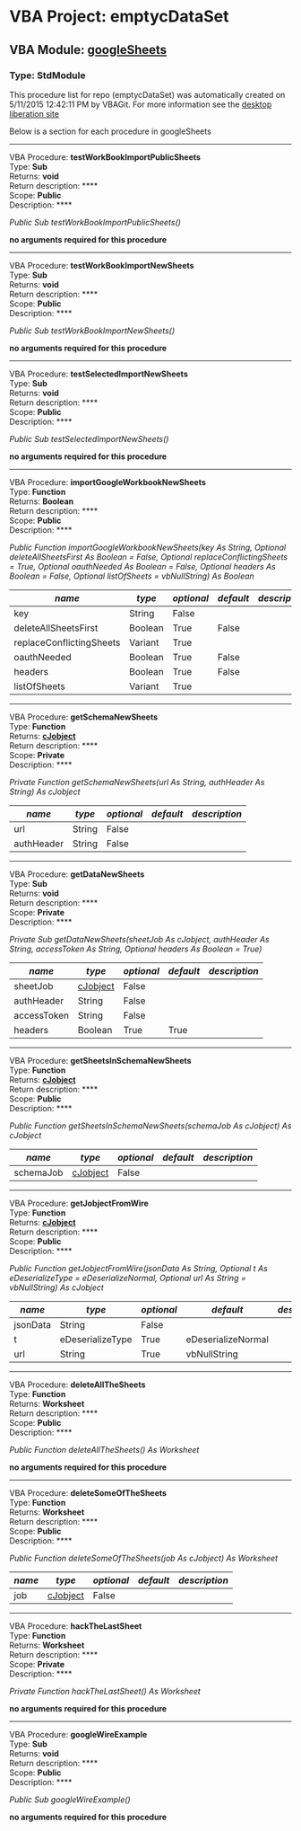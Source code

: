 # VBA Project: **emptycDataSet**
## VBA Module: **[googleSheets](/scripts/googleSheets.vba "source is here")**
### Type: StdModule  

This procedure list for repo (emptycDataSet) was automatically created on 5/11/2015 12:42:11 PM by VBAGit.
For more information see the [desktop liberation site](http://ramblings.mcpher.com/Home/excelquirks/drivesdk/gettinggithubready "desktop liberation")

Below is a section for each procedure in googleSheets

---
VBA Procedure: **testWorkBookImportPublicSheets**  
Type: **Sub**  
Returns: **void**  
Return description: ****  
Scope: **Public**  
Description: ****  

*Public Sub testWorkBookImportPublicSheets()*  

**no arguments required for this procedure**


---
VBA Procedure: **testWorkBookImportNewSheets**  
Type: **Sub**  
Returns: **void**  
Return description: ****  
Scope: **Public**  
Description: ****  

*Public Sub testWorkBookImportNewSheets()*  

**no arguments required for this procedure**


---
VBA Procedure: **testSelectedImportNewSheets**  
Type: **Sub**  
Returns: **void**  
Return description: ****  
Scope: **Public**  
Description: ****  

*Public Sub testSelectedImportNewSheets()*  

**no arguments required for this procedure**


---
VBA Procedure: **importGoogleWorkbookNewSheets**  
Type: **Function**  
Returns: **Boolean**  
Return description: ****  
Scope: **Public**  
Description: ****  

*Public Function importGoogleWorkbookNewSheets(key As String, Optional deleteAllSheetsFirst As Boolean = False, Optional replaceConflictingSheets = True, Optional oauthNeeded As Boolean = False, Optional headers As Boolean = False, Optional listOfSheets = vbNullString) As Boolean*  

*name*|*type*|*optional*|*default*|*description*
---|---|---|---|---
key|String|False||
deleteAllSheetsFirst|Boolean|True| False|
replaceConflictingSheets|Variant|True||
oauthNeeded|Boolean|True| False|
headers|Boolean|True| False|
listOfSheets|Variant|True||


---
VBA Procedure: **getSchemaNewSheets**  
Type: **Function**  
Returns: **[cJobject](/libraries/cJobject_cls.md "cJobject")**  
Return description: ****  
Scope: **Private**  
Description: ****  

*Private Function getSchemaNewSheets(url As String, authHeader As String) As cJobject*  

*name*|*type*|*optional*|*default*|*description*
---|---|---|---|---
url|String|False||
authHeader|String|False||


---
VBA Procedure: **getDataNewSheets**  
Type: **Sub**  
Returns: **void**  
Return description: ****  
Scope: **Private**  
Description: ****  

*Private Sub getDataNewSheets(sheetJob As cJobject, authHeader As String, accessToken As String, Optional headers As Boolean = True)*  

*name*|*type*|*optional*|*default*|*description*
---|---|---|---|---
sheetJob|[cJobject](/libraries/cJobject_cls.md "cJobject")|False||
authHeader|String|False||
accessToken|String|False||
headers|Boolean|True| True|


---
VBA Procedure: **getSheetsInSchemaNewSheets**  
Type: **Function**  
Returns: **[cJobject](/libraries/cJobject_cls.md "cJobject")**  
Return description: ****  
Scope: **Public**  
Description: ****  

*Public Function getSheetsInSchemaNewSheets(schemaJob As cJobject) As cJobject*  

*name*|*type*|*optional*|*default*|*description*
---|---|---|---|---
schemaJob|[cJobject](/libraries/cJobject_cls.md "cJobject")|False||


---
VBA Procedure: **getJobjectFromWire**  
Type: **Function**  
Returns: **[cJobject](/libraries/cJobject_cls.md "cJobject")**  
Return description: ****  
Scope: **Public**  
Description: ****  

*Public Function getJobjectFromWire(jsonData As String, Optional t As eDeserializeType = eDeserializeNormal, Optional url As String = vbNullString) As cJobject*  

*name*|*type*|*optional*|*default*|*description*
---|---|---|---|---
jsonData|String|False||
t|eDeserializeType|True| eDeserializeNormal|
url|String|True| vbNullString|


---
VBA Procedure: **deleteAllTheSheets**  
Type: **Function**  
Returns: **Worksheet**  
Return description: ****  
Scope: **Public**  
Description: ****  

*Public Function deleteAllTheSheets() As Worksheet*  

**no arguments required for this procedure**


---
VBA Procedure: **deleteSomeOfTheSheets**  
Type: **Function**  
Returns: **Worksheet**  
Return description: ****  
Scope: **Public**  
Description: ****  

*Public Function deleteSomeOfTheSheets(job As cJobject) As Worksheet*  

*name*|*type*|*optional*|*default*|*description*
---|---|---|---|---
job|[cJobject](/libraries/cJobject_cls.md "cJobject")|False||


---
VBA Procedure: **hackTheLastSheet**  
Type: **Function**  
Returns: **Worksheet**  
Return description: ****  
Scope: **Private**  
Description: ****  

*Private Function hackTheLastSheet() As Worksheet*  

**no arguments required for this procedure**


---
VBA Procedure: **googleWireExample**  
Type: **Sub**  
Returns: **void**  
Return description: ****  
Scope: **Public**  
Description: ****  

*Public Sub googleWireExample()*  

**no arguments required for this procedure**
